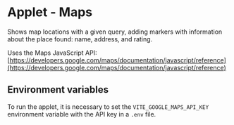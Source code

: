 # Applet - Maps

Shows map locations with a given query, adding markers with information about the place found: name, address, and rating.

Uses the Maps JavaScript API: [https://developers.google.com/maps/documentation/javascript/reference](https://developers.google.com/maps/documentation/javascript/reference)

## Environment variables

To run the applet, it is necessary to set the `VITE_GOOGLE_MAPS_API_KEY` environment variable with the API key in a `.env` file.
